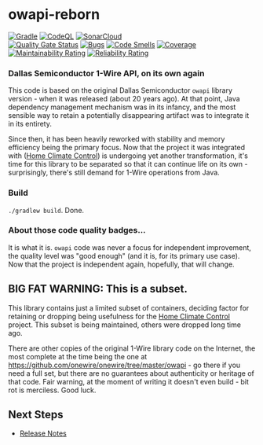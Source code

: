 owapi-reborn
==

[![Gradle](https://github.com/home-climate-control/owapi-reborn/actions/workflows/gradle.yml/badge.svg)](https://github.com/home-climate-control/owapi-reborn/actions/workflows/gradle.yml)
[![CodeQL](https://github.com/home-climate-control/owapi-reborn/actions/workflows/codeql-analysis.yml/badge.svg)](https://github.com/home-climate-control/owapi-reborn/actions/workflows/codeql-analysis.yml)
[![SonarCloud](https://github.com/home-climate-control/owapi-reborn/actions/workflows/sonarcloud.yml/badge.svg)](https://github.com/home-climate-control/owapi-reborn/actions/workflows/sonarcloud.yml)  
[![Quality Gate Status](https://sonarcloud.io/api/project_badges/measure?project=home-climate-control_owapi-reborn&metric=alert_status)](https://sonarcloud.io/dashboard?id=home-climate-control_owapi-reborn)
[![Bugs](https://sonarcloud.io/api/project_badges/measure?project=home-climate-control_owapi-reborn&metric=bugs)](https://sonarcloud.io/dashboard?id=home-climate-control_owapi-reborn)
[![Code Smells](https://sonarcloud.io/api/project_badges/measure?project=home-climate-control_owapi-reborn&metric=code_smells)](https://sonarcloud.io/dashboard?id=home-climate-control_owapi-reborn)
[![Coverage](https://sonarcloud.io/api/project_badges/measure?project=home-climate-control_owapi-reborn&metric=coverage)](https://sonarcloud.io/dashboard?id=home-climate-control_owapi-reborn)
[![Maintainability Rating](https://sonarcloud.io/api/project_badges/measure?project=home-climate-control_owapi-reborn&metric=sqale_rating)](https://sonarcloud.io/dashboard?id=home-climate-control_owapi-reborn)
[![Reliability Rating](https://sonarcloud.io/api/project_badges/measure?project=home-climate-control_owapi-reborn&metric=reliability_rating)](https://sonarcloud.io/dashboard?id=home-climate-control_owapi-reborn)

### Dallas Semiconductor 1-Wire API, on its own again

This code is based on the original Dallas Semiconductor `owapi` library version - when it was released (about 20 years ago).
At that point, Java dependency management mechanism was in its infancy, and the most sensible way to retain a potentially disappearing artifact
was to integrate it in its entirety.

Since then, it has been heavily reworked with stability and memory efficiency being the primary focus. Now that the project it was integrated with
([Home Climate Control](https://github.com/home-climate-control/dz)) is undergoing yet another transformation, it's time for this library
to be separated so that it can continue life on its own - surprisingly, there's still demand for 1-Wire operations from Java.

### Build

`./gradlew build`. Done.

### About those code quality badges...

It is what it is. `owapi` code was never a focus for independent improvement, the quality level was "good enough" (and it is, for its primary use case).
Now that the project is independent again, hopefully, that will change.

## BIG FAT WARNING: This is a subset.

This library contains just a limited subset of containers, deciding factor for retaining or dropping being usefulness for the [Home Climate Control](https://github.com/home-climate-control/dz) project. This subset is being maintained, others were dropped long time ago.

There are other copies of the original 1-Wire library code on the Internet, the most complete at the time being the one at https://github.com/onewire/onewire/tree/master/owapi - go there if you need a full set, but there are no guarantees about authenticity or heritage of that code. Fair warning, at the moment of writing it doesn't even build - bit rot is merciless. Good luck.

## Next Steps
* [Release Notes](./docs/release-notes.md)
